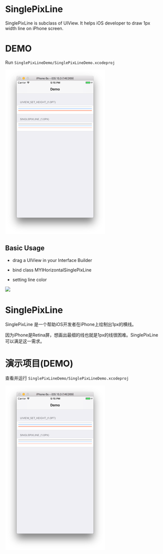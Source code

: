 
SinglePixLine
==============

SinglePixLine is subclass of UIView. It helps iOS developer to draw 1px width line on iPhone screen.


DEMO
==============

Run `SinglePixLineDemo/SinglePixLineDemo.xcodeproj`

<img src="https://github.com/leihaoyu/SinglePixLine/blob/master/Snapshots/Snapshot.png" width="320"><br/>



## Basic Usage

- drag a UIView in your Interface Builder

- bind class MYIHorizontalSinglePixLine

- setting line color

<img src="https://github.com/leihaoyu/SinglePixLine/blob/master/howtouse.png" width="320"><br/>






SinglePixLine
==============

SinglePixLine 是一个帮助iOS开发者在iPhone上绘制出1px的横线。

因为iPhone是Retina屏，想画出最细的线也就是1px的线很困难。SinglePixLine 可以满足这一需求。


演示项目(DEMO)
==============

查看并运行 `SinglePixLineDemo/SinglePixLineDemo.xcodeproj`

<img src="https://github.com/leihaoyu/SinglePixLine/blob/master/Snapshots/Snapshot.png" width="320"><br/>
